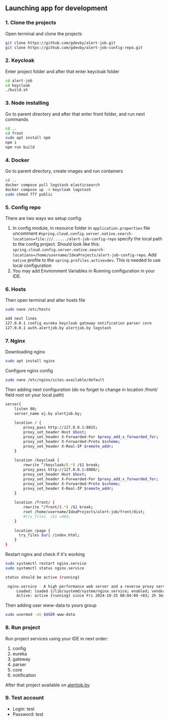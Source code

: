 ## Launching app for development

### 1. Clone the projects

Open terminal and clone the projects

```bash
git clone https://github.com/gdevby/alert-job.git
git clone https://github.com/gdevby/alert-job-config-repo.git
```

### 2. Keycloak

Enter project folder and after that enter keycloak folder
```bash
cd alert-job
cd keycloak
./build.sh
```

### 3. Node installing

Go to parent directory and after that enter front folder, and run next commands
```bash
cd ..
cd front
sudo apt install npm
npm i
npm run build
```

### 4. Docker 

Go to parent directory, create images and run containers 
```bash
cd ..
docker compose pull logstash elasticsearch
docker compose up -d keycloak logstash
sudo chmod 777 public
```

### 5. Config repo

There are two ways wo setup config:
1) In config module, in resource folder in `application.properties` file uncomment `#spring.cloud.config.server.native.search-locations=file:///....../alert-job-config-repo` specify the local path to the config project.
Should look like this:
`spring.cloud.config.server.native.search-locations=/home/username/IdeaProjects/alert-job-config-repo`. 
Add `native` profile to the `spring.profiles.active=dev`. This is needed to use local configuration
2) You may add Environment Variables in Running configuration in your IDE.

### 6. Hosts

Then open terminal and alter hosts file
```bash
sudo nano /etc/hosts

add next lines
127.0.0.1 config eureka keycloak gateway notification parser core 
127.0.0.1 auth.alertjob.by alertjob.by logstash
```

### 7. Nginx

Downloading nginx
```bash
sudo apt install nginx
```

Configure nginx config
```bash
sudo nano /etc/nginx/sites-available/default
```

Then adding next configuration (do no forget to change in location /front/ field root on your local path)
```bash
server{
    listen 80;
    server_name aj.by alertjob.by;
    
    location / {
        proxy_pass http://127.0.0.1:8015;
        proxy_set_header Host $host;
        proxy_set_header X-Forwarded-For $proxy_add_x_forwarded_for;
        proxy_set_header X-Forwarded-Proto $scheme;
        proxy_set_header X-Real-IP $remote_addr;
    }
    
    location /keycloak {
        rewrite ^/keycloak/(.*) /$1 break;
        proxy_pass http://127.0.0.1:8080/;
        proxy_set_header Host $host;
        proxy_set_header X-Forwarded-For $proxy_add_x_forwarded_for;
        proxy_set_header X-Forwarded-Proto $scheme;
        proxy_set_header X-Real-IP $remote_addr;
    }
    
    location /front/ {
        rewrite ^/front/(.*) /$1 break;
        root /home/username/IdeaProjects/alert-job/front/dist;
        #try_files  /$1 =404;
    }
    
    location /page {
      try_files $uri /index.html;
    }
}
```

Restart nginx and check if it's working
```bash
sudo systemctl restart nginx.service
sudo systemctl status nginx.service

status should be active (running)

 nginx.service - A high performance web server and a reverse proxy server
     Loaded: loaded (/lib/systemd/system/nginx.service; enabled; vendor preset:>
     Active: active (running) since Fri 2024-10-25 08:04:09 +03; 2h 3min ago
```

Then adding user www-data to yours group
```bash
sudo usermod -aG $USER www-data 
```

### 8. Run project

Run project services using your IDE in next order: 
1. config 
2. eureka 
3. gateway 
4. parser 
5. core 
6. notification 

After that project available on [alertjob.by](http://alertjob.by/)

### 9. Test account
* Login: test
* Password: test